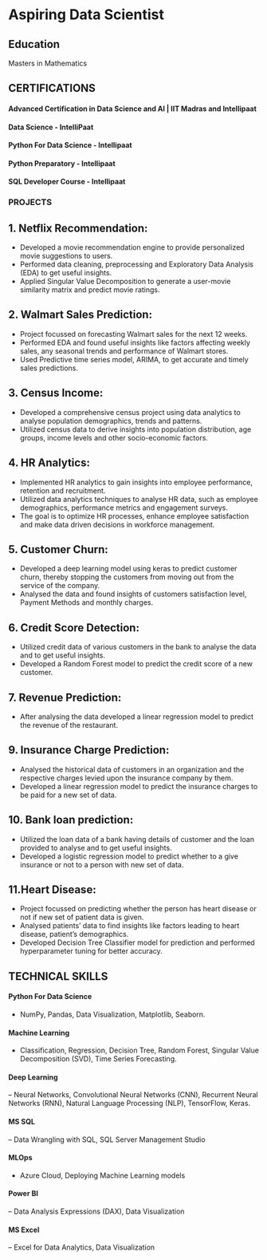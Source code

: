 # Aspiring Data Scientist

## Education 
Masters in Mathematics

## CERTIFICATIONS
#### Advanced Certification in Data Science and AI | IIT Madras and Intellipaat
#### Data Science - IntelliPaat
#### Python For Data Science - Intellipaat
#### Python Preparatory - Intellipaat
#### SQL Developer Course - Intellipaat


### PROJECTS

## 1. Netflix Recommendation:
- Developed a movie recommendation engine to provide personalized movie suggestions to users.
- Performed data cleaning, preprocessing and Exploratory Data Analysis (EDA) to get useful insights.
- Applied Singular Value Decomposition to generate a user-movie similarity matrix and predict movie ratings.

## 2. Walmart Sales Prediction:
- Project focussed on forecasting Walmart sales for the next 12 weeks.
- Performed EDA and found useful insights like factors affecting weekly sales, any seasonal trends and performance of Walmart stores.
- Used Predictive time series model, ARIMA, to get accurate and timely sales predictions.

## 3. Census Income:
- Developed a comprehensive census project using data analytics to analyse population demographics, trends and patterns.
- Utilized census data to derive insights into population distribution, age groups, income levels and other socio-economic factors.

## 4. HR Analytics:
- Implemented HR analytics to gain insights into employee performance, retention and recruitment.
- Utilized data analytics techniques to analyse HR data, such as employee demographics, performance metrics and engagement surveys.
- The goal is to optimize HR processes, enhance employee satisfaction and make data driven decisions in workforce management.

## 5. Customer Churn:
- Developed a deep learning model using keras to predict customer churn, thereby stopping the customers from moving out from the service of the company.
- Analysed the data and found insights of customers satisfaction level, Payment Methods and monthly charges.

## 6. Credit Score Detection:
- Utilized credit data of various customers in the bank to analyse the data and to get useful insights.
- Developed a Random Forest model to predict the credit score of a new customer.

## 7. Revenue Prediction:
- After analysing the data developed a linear regression model to predict the revenue of the restaurant.

## 9. Insurance Charge Prediction:
- Analysed the historical data of customers in an organization and the respective charges levied upon the insurance company by them.
- Developed a linear regression model to predict the insurance charges to be paid for a new set of data.

## 10. Bank loan prediction:
- Utilized the loan data of a bank having details of customer and the loan provided to analyse and to get useful insights.
- Developed a logistic regression model to predict whether to a give insurance or not to a person with new set of data.

## 11.Heart Disease:
- Project focussed on predicting whether the person has heart disease or not if new set of patient data is given.
- Analysed patients’ data to find insights like factors leading to heart disease, patient’s demographics.
- Developed Decision Tree Classifier model for prediction and performed hyperparameter tuning for better accuracy.

## TECHNICAL SKILLS
#### Python For Data Science 
- NumPy, Pandas, Data Visualization, Matplotlib, Seaborn.
#### Machine Learning 
- Classification, Regression, Decision Tree, Random Forest, Singular Value Decomposition (SVD), Time Series Forecasting.
#### Deep Learning 
– Neural Networks, Convolutional Neural Networks (CNN), Recurrent Neural Networks (RNN), Natural Language Processing (NLP), TensorFlow, Keras.
#### MS SQL 
– Data Wrangling with SQL, SQL Server Management Studio
#### MLOps 
- Azure Cloud, Deploying Machine Learning models
#### Power BI 
– Data Analysis Expressions (DAX), Data Visualization
#### MS Excel 
– Excel for Data Analytics, Data Visualization
